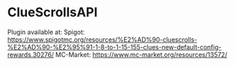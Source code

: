 # ClueScrollsAPI

Plugin available at:
Spigot: https://www.spigotmc.org/resources/%E2%AD%90-cluescrolls-%E2%AD%90-%E2%95%91-1-8-to-1-15-155-clues-new-default-config-rewards.30276/
MC-Market: https://www.mc-market.org/resources/13572/
